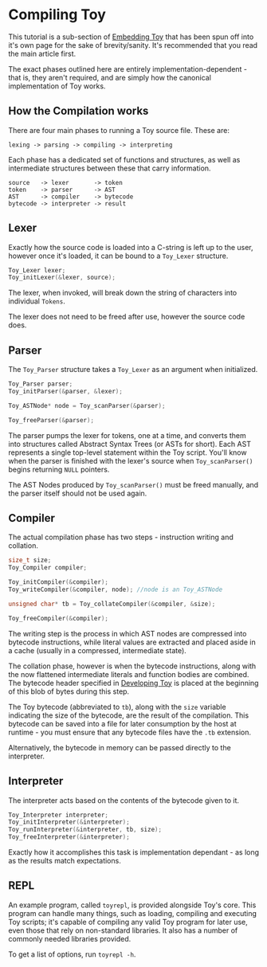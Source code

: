 # Compiling Toy

This tutorial is a sub-section of [Embedding Toy](deep-dive/embedding-toy) that has been spun off into it's own page for the sake of brevity/sanity. It's recommended that you read the main article first.

The exact phases outlined here are entirely implementation-dependent - that is, they aren't required, and are simply how the canonical implementation of Toy works.

## How the Compilation works

There are four main phases to running a Toy source file. These are:

```
lexing -> parsing -> compiling -> interpreting
```

Each phase has a dedicated set of functions and structures, as well as intermediate structures between these that carry information.

```
source   -> lexer       -> token
token    -> parser      -> AST
AST      -> compiler    -> bytecode
bytecode -> interpreter -> result
```

## Lexer

Exactly how the source code is loaded into a C-string is left up to the user, however once it's loaded, it can be bound to a `Toy_Lexer` structure.

```c
Toy_Lexer lexer;
Toy_initLexer(&lexer, source);
```

The lexer, when invoked, will break down the string of characters into individual `Tokens`.

The lexer does not need to be freed after use, however the source code does.

## Parser

The `Toy_Parser` structure takes a `Toy_Lexer` as an argument when initialized.

```c
Toy_Parser parser; 
Toy_initParser(&parser, &lexer);

Toy_ASTNode* node = Toy_scanParser(&parser);

Toy_freeParser(&parser);
```

The parser pumps the lexer for tokens, one at a time, and converts them into structures called Abstract Syntax Trees (or ASTs for short). Each AST represents a single top-level statement within the Toy script. You'll know when the parser is finished with the lexer's source when `Toy_scanParser()` begins returning `NULL` pointers.

The AST Nodes produced by `Toy_scanParser()` must be freed manually, and the parser itself should not be used again.

## Compiler

The actual compilation phase has two steps - instruction writing and collation.

```c
size_t size;
Toy_Compiler compiler;

Toy_initCompiler(&compiler);
Toy_writeCompiler(&compiler, node); //node is an Toy_ASTNode

unsigned char* tb = Toy_collateCompiler(&compiler, &size);

Toy_freeCompiler(&compiler);
```

The writing step is the process in which AST nodes are compressed into bytecode instructions, while literal values are extracted and placed aside in a cache (usually in a compressed, intermediate state).

The collation phase, however is when the bytecode instructions, along with the now flattened intermediate literals and function bodies are combined. The bytecode header specified in [Developing Toy](deep-dive/developing-toy) is placed at the beginning of this blob of bytes during this step.

The Toy bytecode (abbreviated to `tb`), along with the `size` variable indicating the size of the bytecode, are the result of the compilation. This bytecode can be saved into a file for later consumption by the host at runtime - you must ensure that any bytecode files have the `.tb` extension.

Alternatively, the bytecode in memory can be passed directly to the interpreter.

## Interpreter

The interpreter acts based on the contents of the bytecode given to it.

```c
Toy_Interpreter interpreter;
Toy_initInterpreter(&interpreter);
Toy_runInterpreter(&interpreter, tb, size);
Toy_freeInterpreter(&interpreter);
```

Exactly how it accomplishes this task is implementation dependant - as long as the results match expectations.

## REPL

An example program, called `toyrepl`, is provided alongside Toy's core. This program can handle many things, such as loading, compiling and executing Toy scripts; it's capable of compiling any valid Toy program for later use, even those that rely on non-standard libraries. It also has a number of commonly needed libraries provided.

To get a list of options, run `toyrepl -h`.

